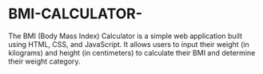 # BMI-CALCULATOR-
The BMI (Body Mass Index) Calculator is a simple web application built using HTML, CSS, and JavaScript. It allows users to input their weight (in kilograms) and height (in centimeters) to calculate their BMI and determine their weight category.
